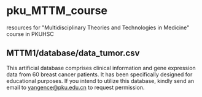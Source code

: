 # pku_MTTM_course
resources for "Multidisciplinary Theories and Technologies in Medicine" course in PKUHSC
## MTTM1/database/data_tumor.csv
This artificial database comprises clinical information and gene expression data from 60 breast cancer patients. 
It has been specifically designed for educational purposes. 
If you intend to utilize this database, kindly send an email to yangence@pku.edu.cn to request permission.

